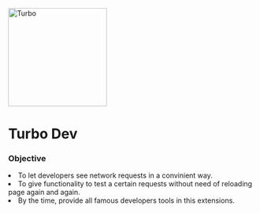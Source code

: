 <img src="https://i.imgur.com/gcglveQ.png" alt="Turbo" width="200" />

<h1>Turbo Dev</h1>

<h3>Objective</h3>

<li>
   To let developers see network requests in a convinient way.
</li>

<li>
   To give functionality to test a certain requests without need of reloading page again and again.
</li>

<li>By the time, provide all famous developers tools in this extensions.</li>
